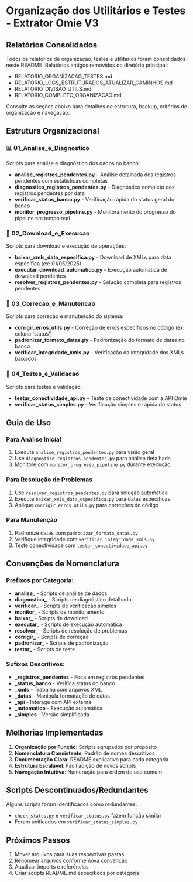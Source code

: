 # Organização dos Utilitários e Testes - Extrator Omie V3
## Relatórios Consolidados

Todos os relatórios de organização, testes e utilitários foram consolidados neste README. Relatórios antigos removidos do diretório principal:

- RELATORIO_ORGANIZACAO_TESTES.md
- RELATORIO_LOGS_ESTRUTURADOS_ATUALIZAR_CAMINHOS.md
- RELATORIO_DIVISAO_UTILS.md
- RELATORIO_COMPLETO_ORGANIZACAO.md

Consulte as seções abaixo para detalhes de estrutura, backup, critérios de organização e navegação.

## Estrutura Organizacional

### 📊 01_Analise_e_Diagnostico
Scripts para análise e diagnóstico dos dados no banco:

- **analise_registros_pendentes.py** - Análise detalhada dos registros pendentes com estatísticas completas
- **diagnostico_registros_pendentes.py** - Diagnóstico completo dos registros pendentes por data
- **verificar_status_banco.py** - Verificação rápida do status geral do banco
- **monitor_progresso_pipeline.py** - Monitoramento do progresso do pipeline em tempo real

### 🚀 02_Download_e_Execucao  
Scripts para download e execução de operações:

- **baixar_xmls_data_especifica.py** - Download de XMLs para data específica (ex: 01/05/2025)
- **executar_download_automatico.py** - Execução automática de download pendentes
- **resolver_registros_pendentes.py** - Solução completa para registros pendentes

### 🔧 03_Correcao_e_Manutencao
Scripts para correção e manutenção do sistema:

- **corrigir_erros_utils.py** - Correção de erros específicos no código (ex: coluna 'status')
- **padronizar_formato_datas.py** - Padronização do formato de datas no banco
- **verificar_integridade_xmls.py** - Verificação da integridade dos XMLs baixados

### 🧪 04_Testes_e_Validacao
Scripts para testes e validação:

- **testar_conectividade_api.py** - Teste de conectividade com a API Omie
- **verificar_status_simples.py** - Verificação simples e rápida do status

## Guia de Uso

### Para Análise Inicial
1. Execute `analise_registros_pendentes.py` para visão geral
2. Use `diagnostico_registros_pendentes.py` para análise detalhada
3. Monitore com `monitor_progresso_pipeline.py` durante execução

### Para Resolução de Problemas
1. Use `resolver_registros_pendentes.py` para solução automática
2. Execute `baixar_xmls_data_especifica.py` para datas específicas
3. Aplique `corrigir_erros_utils.py` para correções de código

### Para Manutenção
1. Padronize datas com `padronizar_formato_datas.py`
2. Verifique integridade com `verificar_integridade_xmls.py`
3. Teste conectividade com `testar_conectividade_api.py`

## Convenções de Nomenclatura

### Prefixos por Categoria:
- **analise_** - Scripts de análise de dados
- **diagnostico_** - Scripts de diagnóstico detalhado  
- **verificar_** - Scripts de verificação simples
- **monitor_** - Scripts de monitoramento
- **baixar_** - Scripts de download
- **executar_** - Scripts de execução automática
- **resolver_** - Scripts de resolução de problemas
- **corrigir_** - Scripts de correção
- **padronizar_** - Scripts de padronização
- **testar_** - Scripts de teste

### Sufixos Descritivos:
- **_registros_pendentes** - Foca em registros pendentes
- **_status_banco** - Verifica status do banco
- **_xmls** - Trabalha com arquivos XML
- **_datas** - Manipula formatação de datas
- **_api** - Interage com API externa
- **_automatico** - Execução automática
- **_simples** - Versão simplificada

## Melhorias Implementadas

1. **Organização por Função**: Scripts agrupados por propósito
2. **Nomenclatura Consistente**: Padrão de nomes descritivos
3. **Documentação Clara**: README explicativo para cada categoria
4. **Estrutura Escalável**: Fácil adição de novos scripts
5. **Navegação Intuitiva**: Numeração para ordem de uso comum

## Scripts Descontinuados/Redundantes

Alguns scripts foram identificados como redundantes:
- `check_status.py` e `verificar_status.py` fazem função similar
- Foram unificados em `verificar_status_simples.py`

## Próximos Passos

1. Mover arquivos para suas respectivas pastas
2. Renomear arquivos conforme nova convenção
3. Atualizar imports e referências
4. Criar scripts README.md específicos por categoria
